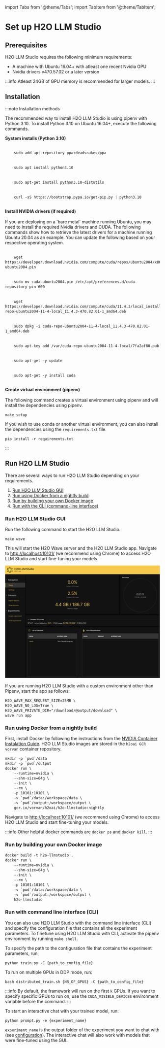 import Tabs from '@theme/Tabs';
import TabItem from '@theme/TabItem';

# Set up H2O LLM Studio

## Prerequisites

H2O LLM Studio requires the following minimum requirements:

- A machine with Ubuntu 16.04+ with atleast one recent Nvidia GPU 
- Nvidia drivers v470.57.02 or a later version

:::info
Atleast 24GB of GPU memory is recommended for larger models.
:::

## Installation

:::note Installation methods
<Tabs className="unique-tabs">
  <TabItem value="recommended-install" label="Recommended installation" default>
  <p>The recommended way to install H2O LLM Studio is using pipenv with Python 3.10. To install Python 3.10 on Ubuntu 16.04+, execute the following commands.</p>
  <p><b>System installs (Python 3.10)</b></p>
  <pre><code>
    sudo add-apt-repository ppa:deadsnakes/ppa   <br></br>
    sudo apt install python3.10  <br></br>
    sudo apt-get install python3.10-distutils  <br></br>
    curl -sS https://bootstrap.pypa.io/get-pip.py | python3.10 
  </code></pre>
  <p><b>Install NVIDIA drivers (if required)</b><br></br>
  If you are deploying on a 'bare metal' machine running Ubuntu, you may need to install the required Nvidia drivers and CUDA. The following commands show how to retrieve the latest drivers for a machine running Ubuntu 20.04 as an example. You can update the following based on your respective operating system.</p>
  <pre><code>
    wget https://developer.download.nvidia.com/compute/cuda/repos/ubuntu2004/x86_64/cuda-ubuntu2004.pin <br></br>
    sudo mv cuda-ubuntu2004.pin /etc/apt/preferences.d/cuda-repository-pin-600 <br></br>
    wget https://developer.download.nvidia.com/compute/cuda/11.4.3/local_installers/cuda-repo-ubuntu2004-11-4-local_11.4.3-470.82.01-1_amd64.deb <br></br>
    sudo dpkg -i cuda-repo-ubuntu2004-11-4-local_11.4.3-470.82.01-1_amd64.deb <br></br>
    sudo apt-key add /var/cuda-repo-ubuntu2004-11-4-local/7fa2af80.pub <br></br>
    sudo apt-get -y update <br></br>
    sudo apt-get -y install cuda
  </code></pre>
  <p><b>Create virtual environment (pipenv)</b>  <br></br>
  The following command creates a virtual environment using pipenv and will install the dependencies using pipenv.
  <pre><code>make setup</code></pre>
   </p>
  </TabItem>
  <TabItem value="using-requirements" label="Using requirements.txt">
  <p>If you wish to use conda or another virtual environment, you can also install the dependencies using the <code>requirements.txt</code> file. </p>
  <pre><code>pip install -r requirements.txt</code></pre>
  </TabItem>
</Tabs>
:::

<!-- 
## Recommended installation

The recommended way to install H2O LLM Studio is using pipenv with Python 3.10. To install Python 3.10 on Ubuntu 16.04+, execute the following commands.

**System installs (Python 3.10)**

``` 
sudo add-apt-repository ppa:deadsnakes/ppa
sudo apt install python3.10
sudo apt-get install python3.10-distutils
curl -sS https://bootstrap.pypa.io/get-pip.py | python3.10
```

**Create virtual environment (pipenv)**

The following command creates a virtual environment using pipenv and will install the dependencies using pipenv.

```
make setup
```

## Install using requirements.txt

If you wish to use conda or another virtual environment, you can also install the dependencies using the requirements.txt file. 

```
pip install -r requirements.txt
```
-->

## Run H2O LLM Studio

There are several ways to run H2O LLM Studio depending on your requirements.

1. [Run H2O LLM Studio GUI](#run-h2o-llm-studio-gui)
2. [Run using Docker from a nightly build](#run-using-docker-from-a-nightly-build)
3. [Run by building your own Docker image](#run-by-building-your-own-docker-image)
4. [Run with the CLI (command-line interface)](#run-with-command-line-interface-cli)

### Run H2O LLM Studio GUI

Run the following command to start the H2O LLM Studio. 

```
make wave
```

This will start the H2O Wave server and the H2O LLM Studio app. Navigate to [http://localhost:10101/](http://localhost:10101/) (we recommend using Chrome) to access H2O LLM Studio and start fine-tuning your models. 

![home-screen](llm-studio-home-screen.png)

If you are running H2O LLM Studio with a custom environment other than Pipenv, start the app as follows: 

```
H2O_WAVE_MAX_REQUEST_SIZE=25MB \
H2O_WAVE_NO_LOG=True \
H2O_WAVE_PRIVATE_DIR="/download/@output/download" \
wave run app
```

### Run using Docker from a nightly build

First, install Docker by following the instructions from the [NVIDIA Container Instalation Guide](https://docs.nvidia.com/datacenter/cloud-native/container-toolkit/install-guide.html#docker). H2O LLM Studio images are stored in the `h2oai GCR vorvan` container repository.

```
mkdir -p `pwd`/data
mkdir -p `pwd`/output
docker run \
    --runtime=nvidia \
    --shm-size=64g \
    --init \
    --rm \
    -p 10101:10101 \
    -v `pwd`/data:/workspace/data \
    -v `pwd`/output:/workspace/output \
    gcr.io/vorvan/h2oai/h2o-llmstudio:nightly
```

Navigate to [http://localhost:10101/](http://localhost:10101/) (we recommend using Chrome) to access H2O LLM Studio and start fine-tuning your models. 

:::info
Other helpful docker commands are `docker ps` and `docker kill`.
:::

### Run by building your own Docker image

```
docker build -t h2o-llmstudio .
docker run \
    --runtime=nvidia \
    --shm-size=64g \
    --init \
    --rm \
    -p 10101:10101 \
    -v `pwd`/data:/workspace/data \
    -v `pwd`/output:/workspace/output \
    h2o-llmstudio
```


### Run with command line interface (CLI)
You can also use H2O LLM Studio with the command line interface (CLI) and specify the configuration file that contains all the experiment parameters. To finetune using H2O LLM Studio with CLI, activate the pipenv environment by running `make shell`. 

To specify the path to the configuration file that contains the experiment parameters, run:
```
python train.py -C {path_to_config_file}
```

To run on multiple GPUs in DDP mode, run:
```
bash distributed_train.sh {NR_OF_GPUS} -C {path_to_config_file}
```

:::info
By default, the framework will run on the first `k` GPUs. If you want to specify specific GPUs to run on, use the `CUDA_VISIBLE_DEVICES` environment variable before the command.
:::

To start an interactive chat with your trained model, run:
```
python prompt.py -e {experiment_name}
```
    
`experiment_name` is the output folder of the experiment you want to chat with (see [configuration](addlink)). The interactive chat will also work with models that were fine-tuned using the GUI.



